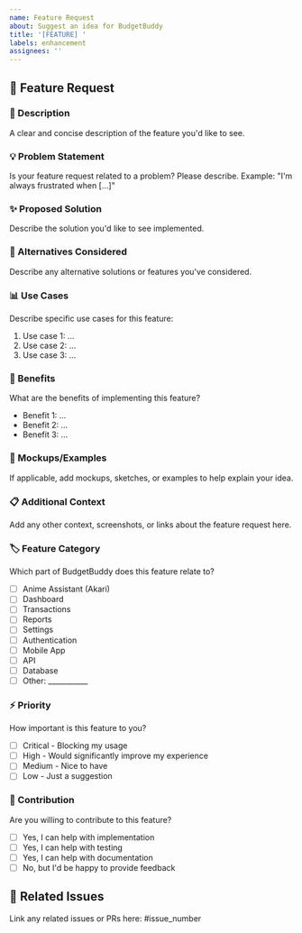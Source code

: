 ```yaml
---
name: Feature Request
about: Suggest an idea for BudgetBuddy
title: '[FEATURE] '
labels: enhancement
assignees: ''
---
```


## 🚀 Feature Request

### 📝 Description
A clear and concise description of the feature you'd like to see.

### 💡 Problem Statement
Is your feature request related to a problem? Please describe.
Example: "I'm always frustrated when [...]"

### ✨ Proposed Solution
Describe the solution you'd like to see implemented.

### 🔄 Alternatives Considered
Describe any alternative solutions or features you've considered.

### 📊 Use Cases
Describe specific use cases for this feature:
1. Use case 1: ...
2. Use case 2: ...
3. Use case 3: ...

### 🎯 Benefits
What are the benefits of implementing this feature?
- Benefit 1: ...
- Benefit 2: ...
- Benefit 3: ...

### 🎨 Mockups/Examples
If applicable, add mockups, sketches, or examples to help explain your idea.

### 📋 Additional Context
Add any other context, screenshots, or links about the feature request here.

### 🏷️ Feature Category
Which part of BudgetBuddy does this feature relate to?
- [ ] Anime Assistant (Akari)
- [ ] Dashboard
- [ ] Transactions
- [ ] Reports
- [ ] Settings
- [ ] Authentication
- [ ] Mobile App
- [ ] API
- [ ] Database
- [ ] Other: ___________

### ⚡ Priority
How important is this feature to you?
- [ ] Critical - Blocking my usage
- [ ] High - Would significantly improve my experience
- [ ] Medium - Nice to have
- [ ] Low - Just a suggestion

### 🤝 Contribution
Are you willing to contribute to this feature?
- [ ] Yes, I can help with implementation
- [ ] Yes, I can help with testing
- [ ] Yes, I can help with documentation
- [ ] No, but I'd be happy to provide feedback

## 📎 Related Issues
Link any related issues or PRs here: #issue_number
